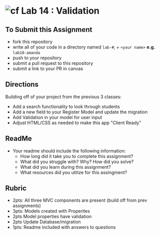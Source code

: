 ![cf](http://i.imgur.com/7v5ASc8.png) Lab 14 : Validation
=====================================

## To Submit this Assignment
- fork this repository
- write all of your code in a directory named `lab-#`; + `<your name>` **e.g.** `lab10-amanda`
- push to your repository
- submit a pull request to this repository
- submit a link to your PR in canvas

## Directions
Building off of your project from the previous 3 classes:
- Add a search functionality to look through students
- Add a new field to your Register Model and update the migration
- Add Validation in your model for user input
- Adjust HTML/CSS as needed to make this app "Client Ready"

## ReadMe
- Your readme should include the following information:
	- How long did it take you to complete this assignment?
	- What did you struggle with? Why? How did you solve?
	- What did you learn during this assignment?
    - What resources did you utilize for this assingment?

## Rubric
- 2pts: All three MVC components are present (build off from prev assignments)
- 3pts: Models created with Properites
- 2pts Model properties have validation
- 2pts Update Database/migration
- 1pts: Readme included with answers to questions